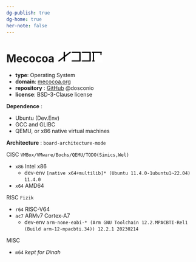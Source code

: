 ```yaml
---
dg-publish: true
dg-home: true
her-note: false
---
```


# Mecocoa ![LOGO](./rsource/logo/MCCA20240501.png) 

- **type**: Operating System
- **domain**: [mecocoa.org](http://mecocoa.org/) 
- **repository** : [GitHub](https://github.com/dosconio/mecocoa)  @dosconio
- **license**: BSD-3-Clause license

**Dependence** :
- Ubuntu (Dev.Env)
- GCC and GLIBC
- QEMU, or x86 native virtual machines

**Architecture** : `board-architecture-mode`


CISC `VMBox/VMware/Bochs/QEMU/TODO(Simics,Wel)`
- `x86` Intel x86
	- dev-env `[native x64+multilib]* (Ubuntu 11.4.0-1ubuntu1~22.04) 11.4.0`
- `x64` AMD64

RISC `Fizik`
- `r64` RISC-V64
- `ac7` ARMv7 Cortex-A7
	- dev-env `arm-none-eabi-* (Arm GNU Toolchain 12.2.MPACBTI-Rel1 (Build arm-12-mpacbti.34)) 12.2.1 20230214`

MISC
- `m64` *kept for Dinah* 

